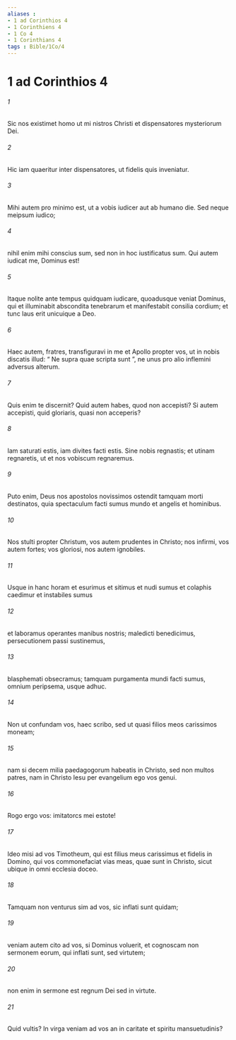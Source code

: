 ```yaml
---
aliases : 
- 1 ad Corinthios 4
- 1 Corinthiens 4
- 1 Co 4
- 1 Corinthians 4
tags : Bible/1Co/4
---
```


# 1 ad Corinthios 4

###### 1
Sic nos existimet homo ut mi nistros Christi et dispensatores mysteriorum Dei. 
###### 2
Hic iam quaeritur inter dispensatores, ut fidelis quis inveniatur. 
###### 3
Mihi autem pro minimo est, ut a vobis iudicer aut ab humano die. Sed neque meipsum iudico; 
###### 4
nihil enim mihi conscius sum, sed non in hoc iustificatus sum. Qui autem iudicat me, Dominus est! 
###### 5
Itaque nolite ante tempus quidquam iudicare, quoadusque veniat Dominus, qui et illuminabit abscondita tenebrarum et manifestabit consilia cordium; et tunc laus erit unicuique a Deo.
###### 6
Haec autem, fratres, transfiguravi in me et Apollo propter vos, ut in nobis discatis illud: “ Ne supra quae scripta sunt ”, ne unus pro alio inflemini adversus alterum. 
###### 7
Quis enim te discernit? Quid autem habes, quod non accepisti? Si autem accepisti, quid gloriaris, quasi non acceperis?
###### 8
Iam saturati estis, iam divites facti estis. Sine nobis regnastis; et utinam regnaretis, ut et nos vobiscum regnaremus. 
###### 9
Puto enim, Deus nos apostolos novissimos ostendit tamquam morti destinatos, quia spectaculum facti sumus mundo et angelis et hominibus. 
###### 10
Nos stulti propter Christum, vos autem prudentes in Christo; nos infirmi, vos autem fortes; vos gloriosi, nos autem ignobiles. 
###### 11
Usque in hanc horam et esurimus et sitimus et nudi sumus et colaphis caedimur et instabiles sumus 
###### 12
et laboramus operantes manibus nostris; maledicti benedicimus, persecutionem passi sustinemus, 
###### 13
blasphemati obsecramus; tamquam purgamenta mundi facti sumus, omnium peripsema, usque adhuc.
###### 14
Non ut confundam vos, haec scribo, sed ut quasi filios meos carissimos moneam; 
###### 15
nam si decem milia paedagogorum habeatis in Christo, sed non multos patres, nam in Christo Iesu per evangelium ego vos genui. 
###### 16
Rogo ergo vos: imitatorcs mei estote! 
###### 17
Ideo misi ad vos Timotheum, qui est filius meus carissimus et fidelis in Domino, qui vos commonefaciat vias meas, quae sunt in Christo, sicut ubique in omni ecclesia doceo.
###### 18
Tamquam non venturus sim ad vos, sic inflati sunt quidam; 
###### 19
veniam autem cito ad vos, si Dominus voluerit, et cognoscam non sermonem eorum, qui inflati sunt, sed virtutem; 
###### 20
non enim in sermone est regnum Dei sed in virtute. 
###### 21
Quid vultis? In virga veniam ad vos an in caritate et spiritu mansuetudinis?
